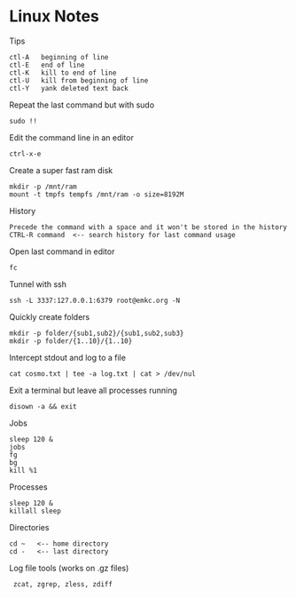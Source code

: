 # Linux Notes

Tips

    ctl-A   beginning of line
    ctl-E   end of line
    ctl-K   kill to end of line
    ctl-U   kill from beginning of line
    ctl-Y   yank deleted text back

Repeat the last command but with sudo

    sudo !!

Edit the command line in an editor

    ctrl-x-e

Create a super fast ram disk

    mkdir -p /mnt/ram
    mount -t tmpfs tempfs /mnt/ram -o size=8192M

History

    Precede the command with a space and it won't be stored in the history
    CTRL-R command  <-- search history for last command usage

Open last command in editor

    fc

Tunnel with ssh

    ssh -L 3337:127.0.0.1:6379 root@emkc.org -N

Quickly create folders

    mkdir -p folder/{sub1,sub2}/{sub1,sub2,sub3}
    mkdir -p folder/{1..10}/{1..10}

Intercept stdout and log to a file

    cat cosmo.txt | tee -a log.txt | cat > /dev/nul

Exit a terminal but leave all processes running

    disown -a && exit

Jobs

    sleep 120 &
    jobs
    fg
    bg
    kill %1

Processes

    sleep 120 &
    killall sleep

Directories

    cd ~   <-- home directory
    cd -   <-- last directory
    
Log file tools (works on .gz files)
  
     zcat, zgrep, zless, zdiff
    
